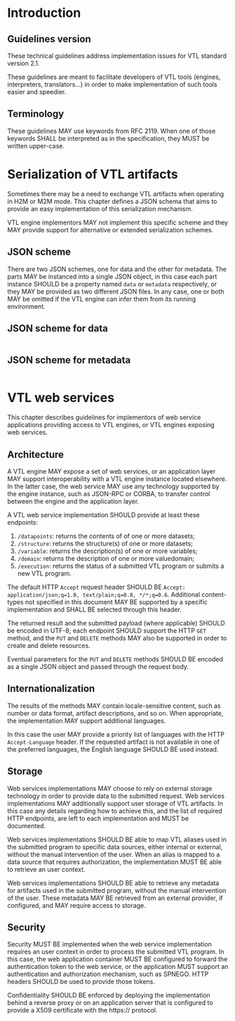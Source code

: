 # Introduction

## Guidelines version

These technical guidelines address implementation issues for VTL standard version 2.1.

These guidelines are meant to facilitate developers of VTL tools (engines, interpreters, 
translators...) in order to make implementation of such tools easier and speedier.

## Terminology

These guidelines MAY use keywords from RFC 2119. When one of those keywords SHALL be 
interpreted as in the specification, they MUST be written upper-case.

# Serialization of VTL artifacts

Sometimes there may be a need to exchange VTL artifacts when operating in H2M or M2M mode.
This chapter defines a JSON schema that aims to provide an easy implementation of this 
serialization mechanism.

VTL engine implementors MAY not implement this specific scheme and they MAY provide support for
alternative or extended serialization schemes.

## JSON scheme

There are two JSON schemes, one for data and the other for metadata. The parts MAY be instanced
into a single JSON object, in this case each part instance SHOULD be a property named `data` 
or `metadata` respectively, or they MAY be provided as two different JSON files. In any case,
one or both MAY be omitted if the VTL engine can infer them from its running environment.

## JSON scheme for data

```
```

## JSON scheme for metadata

```
```

# VTL web services

This chapter describes guidelines for implementors of web service applications providing access
to VTL engines, or VTL engines exposing web services.

## Architecture

A VTL engine MAY expose a set of web services, or an application layer MAY support interoperability
with a VTL engine instance located elsewhere. In the latter case, the web service MAY use any 
technology supported by the engine instance, such as JSON-RPC or CORBA, to transfer control between
the engine and the application layer.

A VTL web service implementation SHOULD provide at least these endpoints:

1. `/datapoints`: returns the contents of of one or more datasets;
2. `/structure`: returns the structure(s) of one or more datasets;
3. `/variable`: returns the description(s) of one or more variables;
4. `/domain`: returns the description of one or more valuedomain;
5. `/execution`: returns the status of a submitted VTL program or submits a new VTL program.

The default HTTP `Accept` request header SHOULD BE `Accept: application/json;q=1.0, text/plain;q=0.8, */*;q=0.6`.
Additional content-types not specified in this document MAY BE supported by a specific implementation
and SHALL BE selected through this header.

The returned result and the submitted payload (where applicable) SHOULD be encoded in UTF-8; each endpoint
SHOULD support the HTTP `GET` method, and the `PUT` and `DELETE` methods MAY also be supported in order to
create and delete resources.

Eventual parameters for the `PUT` and `DELETE` methods SHOULD BE encoded as a single JSON object and
passed through the request body.

## Internationalization

The results of the methods MAY contain locale-sensitive content, such as number or data format,
artifact descriptions, and so on. When appropriate, the implementation MAY support additional languages.

In this case the user MAY provide a priority list of languages with the HTTP `Accept-Language` header.
If the requested artifact is not available in one of the preferred languages, the English language SHOULD
BE used instead.

## Storage

Web services implementations MAY choose to rely on external storage technology in order to provide data 
to the submitted request. Web services implementations MAY additionally support user storage of VTL 
artifacts. In this case any details regarding how to achieve this, and the list of required HTTP endpoints, 
are left to each implementation and MUST be documented. 

Web services implementations SHOULD BE able to map VTL aliases used in the submitted program to specific
data sources, either internal or external, without the manual intervention of the user. When an alias is
mapped to a data source that requires authorization, the implementation MUST BE able to retrieve an user
context.

Web services implementations SHOULD BE able to retrieve any metadata for artifacts used in the submitted
program, without the manual intervention of the user. These metadata MAY BE retrieved from an external 
provider, if configured, and MAY require access to storage.

## Security

Security MUST BE implemented when the web service implementation requires an user context in order to 
process the submitted VTL program. In this case, the web application container MUST BE configured to
forward the authentication token to the web service, or the application MUST support an authentication
and authorization mechanism, such as SPNEGO. HTTP headers SHOULD be used to provide those tokens.

Confidentiality SHOULD BE enforced by deploying the implementation behind a reverse proxy or on an 
application server that is configured to provide a X509 certificate with the https:// protocol.

